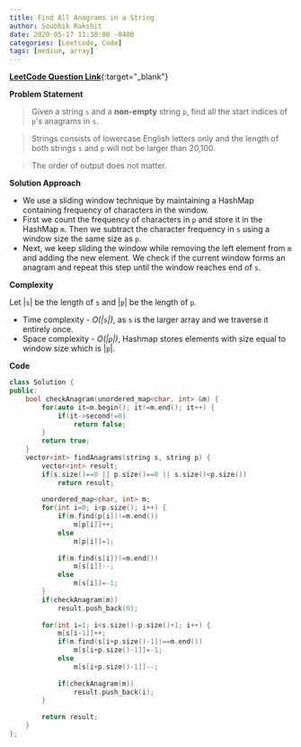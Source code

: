 ```yaml
---
title: Find All Anagrams in a String
author: Soubhik Rakshit
date: 2020-05-17 11:30:00 -0400
categories: [Leetcode, Code]
tags: [medium, array]
---
```


[**LeetCode Question Link**](https://leetcode.com/problems/find-all-anagrams-in-a-string/){:target="_blank"}

**Problem Statement**

> Given a string `s` and a **non-empty** string `p`, find all the start indices of `p`'s anagrams in `s`.

> Strings consists of lowercase English letters only and the length of both strings `s` and `p` will not be larger than 20,100.

> The order of output does not matter.

**Solution Approach**

* We use a sliding window technique by maintaining a HashMap containing frequency of characters in the window.
* First we count the frequency of characters in `p` and store it in the HashMap `m`. Then we subtract the character frequency in `s` using a window size the same size as `p`.
* Next, we keep sliding the window while removing the left element from `m` and adding the new element. We check if the current window forms an anagram and repeat this step until the window reaches end of `s`.


**Complexity**

Let \|`s`\| be the length of `s` and \|`p`\| be the length of `p`.
* Time complexity - _O(\|`s`\|)_, as `s` is the larger array and we traverse it entirely once.
* Space complexity - _O(\|`p`\|)_, Hashmap stores elements with size equal to window size which is \|`p`\|.

**Code**

```c++
class Solution {
public:
    bool checkAnagram(unordered_map<char, int> &m) {
        for(auto it=m.begin(); it!=m.end(); it++) {
            if(it->second!=0)
                return false;
        }
        return true;
    }
    vector<int> findAnagrams(string s, string p) {
        vector<int> result;
        if(s.size()==0 || p.size()==0 || s.size()<p.size())
            return result;
        
        unordered_map<char, int> m;
        for(int i=0; i<p.size(); i++) {
            if(m.find(p[i])!=m.end())
                m[p[i]]++;
            else
                m[p[i]]=1;
            
            if(m.find(s[i])!=m.end())
                m[s[i]]--;
            else
                m[s[i]]=-1;
        }
        if(checkAnagram(m))
            result.push_back(0);
        
        for(int i=1; i<s.size()-p.size()+1; i++) {
            m[s[i-1]]++;
            if(m.find(s[i+p.size()-1])==m.end())
                m[s[i+p.size()-1]]=-1;
            else
                m[s[i+p.size()-1]]--;
            
            if(checkAnagram(m))
                result.push_back(i);
        }
        
        return result;
    }
};
```